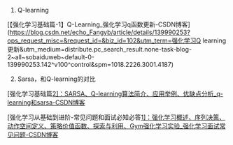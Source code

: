 1. Q-learning

[【强化学习基础篇-1】Q-Learning_强化学习q函数更新-CSDN博客](https://blog.csdn.net/echo_Fangyb/article/details/139990253?ops_request_misc=&request_id=&biz_id=102&utm_term=强化学习Q learning更新&utm_medium=distribute.pc_search_result.none-task-blog-2~all~sobaiduweb~default-0-139990253.142^v100^control&spm=1018.2226.3001.4187)

2. Sarsa，和Q-learning的对比

[强化学习基础篇[2\]：SARSA、Q-learning算法简介、应用举例、优缺点分析_q-learning和sarsa-CSDN博客](https://blog.csdn.net/2401_85325397/article/details/140831221?ops_request_misc=&request_id=&biz_id=102&utm_term=sarsa&utm_medium=distribute.pc_search_result.none-task-blog-2~all~sobaiduweb~default-0-140831221.142^v100^pc_search_result_base1&spm=1018.2226.3001.4187)



[强化学习从基础到进阶-常见问题和面试必知必答[1\]：强化学习概述、序列决策、动作空间定义、策略价值函数、探索与利用、Gym强化学习实验_强化学习面试常见问题-CSDN博客](https://blog.csdn.net/2401_85325397/article/details/140851188?ops_request_misc=%7B%22request%5Fid%22%3A%2211f97071cbe3e3a8522f3564ac0dc440%22%2C%22scm%22%3A%2220140713.130102334.pc%5Fblog.%22%7D&request_id=11f97071cbe3e3a8522f3564ac0dc440&biz_id=0&utm_medium=distribute.pc_search_result.none-task-blog-2~blog~first_rank_ecpm_v1~rank_v31_ecpm-2-140851188-null-null.nonecase&utm_term=强化学习&spm=1018.2226.3001.4450)

